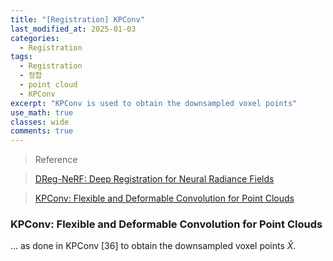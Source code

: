 ```yaml
---
title: "[Registration] KPConv"
last_modified_at: 2025-01-03
categories:
  - Registration
tags:
  - Registration
  - 정합
  - point cloud 
  - KPConv
excerpt: "KPConv is used to obtain the downsampled voxel points"
use_math: true
classes: wide
comments: true
---
```


> Reference

> [DReg-NeRF: Deep Registration for Neural Radiance Fields](https://openaccess.thecvf.com/content/ICCV2023/papers/Chen_DReg-NeRF_Deep_Registration_for_Neural_Radiance_Fields_ICCV_2023_paper.pdf)

> [KPConv: Flexible and Deformable Convolution for Point Clouds]()

### KPConv: Flexible and Deformable Convolution for Point Clouds

... as done in KPConv [36] to obtain the downsampled voxel points $\hat{X}$.
